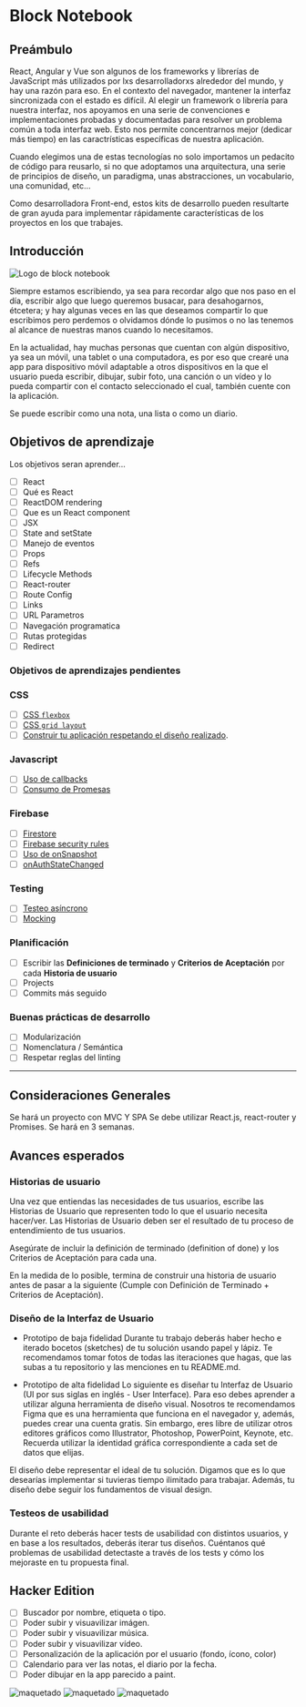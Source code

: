 # Block Notebook

## Preámbulo

React, Angular y Vue son algunos de los frameworks y librerías de JavaScript más utilizados por lxs desarrolladorxs alrededor del mundo, y hay una razón para eso. En el contexto del navegador, mantener la interfaz sincronizada con el estado es difícil. Al elegir un framework o librería para nuestra interfaz, nos apoyamos en una serie de convenciones e implementaciones probadas y documentadas para resolver un problema común a toda interfaz web. Esto nos permite concentrarnos mejor (dedicar más tiempo) en las caractrísticas específicas de nuestra aplicación.

Cuando elegimos una de estas tecnologías no solo importamos un pedacito de código para reusarlo, si no que adoptamos una arquitectura, una serie de principios de diseño, un paradigma, unas abstracciones, un vocabulario, una comunidad, etc...

Como desarrolladora Front-end, estos kits de desarrollo pueden resultarte de gran ayuda para implementar rápidamente características de los proyectos en los que trabajes.

## Introducción

![Logo de block notebook](images\Codifica_lo_que_escribes.png)

Siempre estamos escribiendo, ya sea para recordar algo que nos paso en el día, escribir algo que luego queremos busacar, para desahogarnos, étcetera; y hay algunas veces en las que deseamos compartir lo que escribimos pero perdemos o olvidamos dónde lo pusimos o no las tenemos al alcance de nuestras manos cuando lo necesitamos.

En la actualidad, hay muchas personas que cuentan con algún dispositivo, ya sea un móvil, una tablet o una computadora, es por eso que crearé una app para dispositivo móvil adaptable a otros dispositivos en la que el usuario pueda escribir, dibujar, subir foto, una canción o un vídeo y lo pueda compartir con el contacto seleccionado el cual, también cuente con la aplicación.

Se puede escribir como una nota, una lista o como un diario.  

## Objetivos de aprendizaje

Los objetivos seran aprender...

* [ ] React
* [ ] Qué es React
* [ ] ReactDOM rendering
* [ ] Que es un React component
* [ ] JSX
* [ ] State and setState
* [ ] Manejo de eventos
* [ ] Props
* [ ] Refs
* [ ] Lifecycle Methods
* [ ] React-router
* [ ] Route Config
* [ ] Links
* [ ] URL Parametros
* [ ] Navegación programatica
* [ ] Rutas protegidas
* [ ] Redirect

### Objetivos de aprendizajes pendientes

### CSS

- [ ] [CSS `flexbox`](https://css-tricks.com/snippets/css/a-guide-to-flexbox/)  
- [ ] [CSS `grid layout`](https://css-tricks.com/snippets/css/complete-guide-grid/)  
- [ ] [Construir tu aplicación respetando el diseño realizado](maquetación).

### Javascript

* [ ] [Uso de callbacks](https://developer.mozilla.org/es/docs/Glossary/Callback_function)
* [ ] [Consumo de Promesas](https://scotch.io/tutorials/javascript-promises-for-dummies#toc-consuming-promises)

### Firebase

* [ ] [Firestore](https://firebase.google.com/docs/firestore)
* [ ] [Firebase security rules](https://firebase.google.com/docs/rules)
* [ ] [Uso de onSnapshot](https://firebase.google.com/docs/firestore/query-data/listen)
* [ ] [onAuthStateChanged](https://firebase.google.com/docs/auth/web/start#set_an_authentication_state_observer_and_get_user_data)

### Testing

* [ ] [Testeo asíncrono](https://jestjs.io/docs/es-ES/asynchronous)
* [ ] [Mocking](https://jestjs.io/docs/es-ES/manual-mocks)

### Planificación

* [ ] Escribir las **Definiciones de terminado** y **Criterios de Aceptación** por cada **Historia de usuario**  
* [ ] Projects
* [ ] Commits más seguido

### Buenas prácticas de desarrollo

* [ ] Modularización
* [ ] Nomenclatura / Semántica
* [ ] Respetar reglas del linting

***

## Consideraciones Generales

Se hará un proyecto con MVC Y SPA
Se debe utilizar React.js, react-router y Promises.
Se hará en 3 semanas.

## Avances esperados

### Historias de usuario

Una vez que entiendas las necesidades de tus usuarios, escribe las Historias de Usuario que representen todo lo que el usuario necesita hacer/ver. Las Historias de Usuario deben ser el resultado de tu proceso de entendimiento de tus usuarios.

Asegúrate de incluir la definición de terminado (definition of done) y los Criterios de Aceptación para cada una.

En la medida de lo posible, termina de construir una historia de usuario antes de pasar a la siguiente (Cumple con Definición de Terminado + Criterios de Aceptación).

### Diseño de la Interfaz de Usuario

* Prototipo de baja fidelidad
Durante tu trabajo deberás haber hecho e iterado bocetos (sketches) de tu solución usando papel y lápiz. Te recomendamos tomar fotos de todas las iteraciones que hagas, que las subas a tu repositorio y las menciones en tu README.md.

* Prototipo de alta fidelidad
Lo siguiente es diseñar tu Interfaz de Usuario (UI por sus siglas en inglés - User Interface). Para eso debes aprender a utilizar alguna herramienta de diseño visual. Nosotros te recomendamos Figma que es una herramienta que funciona en el navegador y, además, puedes crear una cuenta gratis. Sin embargo, eres libre de utilizar otros editores gráficos como Illustrator, Photoshop, PowerPoint, Keynote, etc. Recuerda utilizar la identidad gráfica correspondiente a cada set de datos que elijas.

El diseño debe representar el ideal de tu solución. Digamos que es lo que desearías implementar si tuvieras tiempo ilimitado para trabajar. Además, tu diseño debe seguir los fundamentos de visual design.

### Testeos de usabilidad

Durante el reto deberás hacer tests de usabilidad con distintos usuarios, y en base a los resultados, deberás iterar tus diseños. Cuéntanos qué problemas de usabilidad detectaste a través de los tests y cómo los mejoraste en tu propuesta final.

## Hacker Edition

* [ ] Buscador por nombre, etiqueta o tipo.
* [ ] Poder subir y visuavilizar imágen.
* [ ] Poder subir y visuavilizar música.
* [ ] Poder subir y visuavilizar vídeo.
* [ ] Personalización de la aplicación por el usuario (fondo, ícono, color)
* [ ] Calendario para ver las notas, el diario por la fecha.
* [ ] Poder dibujar en la app parecido a paint.

![maquetado](images/maquetado.jpeg)
![maquetado](images/maquetado3.jpeg)
![maquetado](images/maquetado2.jpeg)
